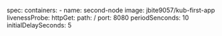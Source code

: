 spec:
      containers:
      - name: second-node
        image: jbite9057/kub-first-app
        livenessProbe:
          httpGet:
            path: /
            port: 8080
          periodSenconds: 10
          initialDelaySeconds: 5

